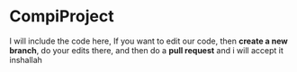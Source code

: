# CompiProject
I will include the code here, 
If you want to edit our code, then **create a new branch**, do your edits there, and then do a **pull request** and i will accept it inshallah
